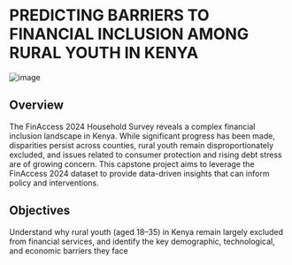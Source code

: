 # PREDICTING BARRIERS TO FINANCIAL INCLUSION AMONG RURAL YOUTH IN KENYA
![image](https://github.com/user-attachments/assets/d3d7ff81-db8c-4aed-83f9-a2589411d2d2)


## Overview
The FinAccess 2024 Household Survey reveals a complex financial inclusion landscape in Kenya. While significant progress has been made, disparities persist across counties, rural youth remain disproportionately excluded, and issues related to consumer protection and rising debt stress are of growing concern. This capstone project aims to leverage the FinAccess 2024 dataset to provide data-driven insights that can inform policy and interventions. 
## Objectives
Understand why rural youth (aged 18–35) in Kenya remain largely excluded from financial services, and identify the key demographic, technological, and economic barriers they face
